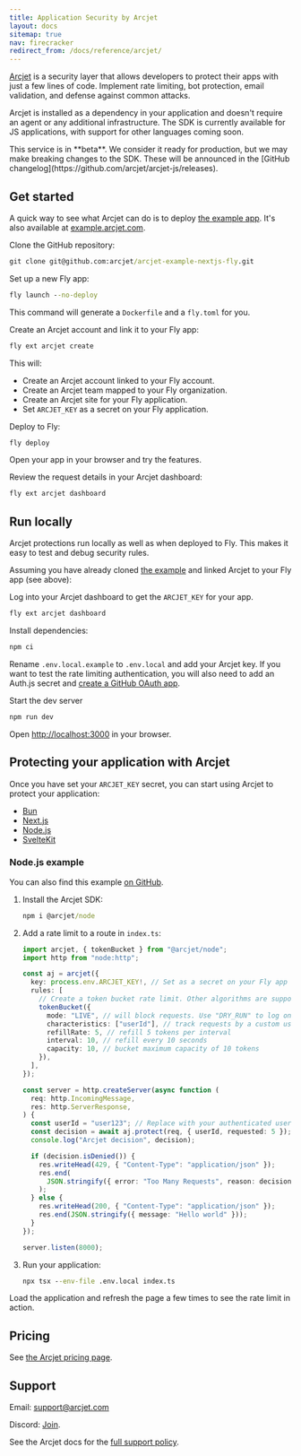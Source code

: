 ```yaml
---
title: Application Security by Arcjet
layout: docs
sitemap: true
nav: firecracker
redirect_from: /docs/reference/arcjet/
---
```


[Arcjet](https://arcjet.com) is a security layer that allows developers to protect their apps with just a few lines of code. Implement rate limiting, bot protection, email validation, and defense against common attacks.

Arcjet is installed as a dependency in your application and doesn't require an agent or any additional infrastructure. The SDK is currently available for JS applications, with support for other languages coming soon.

<aside class="callout">
This service is in **beta**. We consider it ready for production, but we may make breaking changes to the SDK. These will be announced in the [GitHub changelog](https://github.com/arcjet/arcjet-js/releases).
</aside>

## Get started

A quick way to see what Arcjet can do is to deploy [the example app](https://github.com/arcjet/arcjet-example-nextjs-fly). It's also available at [example.arcjet.com](https://example.arcjet.com).

Clone the GitHub repository:

```cmd
git clone git@github.com:arcjet/arcjet-example-nextjs-fly.git
```

Set up a new Fly app:

```cmd
fly launch --no-deploy
```

This command will generate a `Dockerfile` and a `fly.toml` for you.

Create an Arcjet account and link it to your Fly app:

```cmd
fly ext arcjet create
```

This will:

* Create an Arcjet account linked to your Fly account.
* Create an Arcjet team mapped to your Fly organization.
* Create an Arcjet site for your Fly application.
* Set `ARCJET_KEY` as a secret on your Fly application.

Deploy to Fly:

```cmd
fly deploy
```

Open your app in your browser and try the features.

Review the request details in your Arcjet dashboard:

```cmd
fly ext arcjet dashboard
```

## Run locally

Arcjet protections run locally as well as when deployed to Fly. This makes it easy to test and debug security rules.

Assuming you have already cloned [the example](https://github.com/arcjet/arcjet-example-nextjs-fly) and linked Arcjet to your Fly app (see above):

Log into your Arcjet dashboard to get the `ARCJET_KEY` for your app.

```cmd
fly ext arcjet dashboard
```

Install dependencies:

```cmd
npm ci
```

Rename `.env.local.example` to `.env.local` and add your Arcjet key. If you
want to test the rate limiting authentication, you will also need to add an
Auth.js secret and [create a GitHub OAuth
app](https://authjs.dev/guides/configuring-github).

Start the dev server

```cmd
npm run dev
```

Open [http://localhost:3000](http://localhost:3000) in your browser.

## Protecting your application with Arcjet

Once you have set your `ARCJET_KEY` secret, you can start using Arcjet to protect your application:

* [Bun](https://docs.arcjet.com/get-started/bun)
* [Next.js](https://docs.arcjet.com/get-started/nextjs)
* [Node.js](https://docs.arcjet.com/get-started/nodejs)
* [SvelteKit](https://docs.arcjet.com/get-started/sveltekit)

### Node.js example

You can also find this example [on GitHub](https://github.com/arcjet/arcjet-js/tree/main/examples/nodejs-rl).

1. Install the Arcjet SDK:

    ```cmd
    npm i @arcjet/node
    ```

1. Add a rate limit to a route in `index.ts`:

    ```ts
    import arcjet, { tokenBucket } from "@arcjet/node";
    import http from "node:http";

    const aj = arcjet({
      key: process.env.ARCJET_KEY!, // Set as a secret on your Fly app
      rules: [
        // Create a token bucket rate limit. Other algorithms are supported.
        tokenBucket({
          mode: "LIVE", // will block requests. Use "DRY_RUN" to log only
          characteristics: ["userId"], // track requests by a custom user ID
          refillRate: 5, // refill 5 tokens per interval
          interval: 10, // refill every 10 seconds
          capacity: 10, // bucket maximum capacity of 10 tokens
        }),
      ],
    });

    const server = http.createServer(async function (
      req: http.IncomingMessage,
      res: http.ServerResponse,
    ) {
      const userId = "user123"; // Replace with your authenticated user ID
      const decision = await aj.protect(req, { userId, requested: 5 }); // Deduct 5 tokens from the bucket
      console.log("Arcjet decision", decision);

      if (decision.isDenied()) {
        res.writeHead(429, { "Content-Type": "application/json" });
        res.end(
          JSON.stringify({ error: "Too Many Requests", reason: decision.reason }),
        );
      } else {
        res.writeHead(200, { "Content-Type": "application/json" });
        res.end(JSON.stringify({ message: "Hello world" }));
      }
    });

    server.listen(8000);
    ```

1. Run your application:

    ```cmd
    npx tsx --env-file .env.local index.ts
    ```

Load the application and refresh the page a few times to see the rate limit in action.

## Pricing

See [the Arcjet pricing page](https://arcjet.com/pricing).

## Support

Email: <support@arcjet.com>

Discord: [Join](https://discord.gg/TPra6jqZDC).

See the Arcjet docs for the [full support policy](https://docs.arcjet.com/support).
